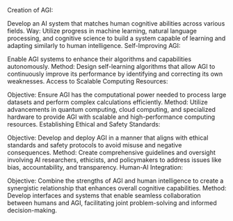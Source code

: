 <!-- Assignment-02 -->
<!-- Define Artificial General Intelligence (AGI) and outline the five steps to achieve super intelligence. -->

Creation of AGI:

Develop an AI system that matches human cognitive abilities across various fields.
Way: Utilize progress in machine learning, natural language processing, and cognitive science to build a system capable of learning and adapting similarly to human intelligence.
Self-Improving AGI:

Enable AGI systems to enhance their algorithms and capabilities autonomously.
Method: Design self-learning algorithms that allow AGI to continuously improve its performance by identifying and correcting its own weaknesses.
Access to Scalable Computing Resources:

Objective: Ensure AGI has the computational power needed to process large datasets and perform complex calculations efficiently.
Method: Utilize advancements in quantum computing, cloud computing, and specialized hardware to provide AGI with scalable and high-performance computing resources.
Establishing Ethical and Safety Standards:

Objective: Develop and deploy AGI in a manner that aligns with ethical standards and safety protocols to avoid misuse and negative consequences.
Method: Create comprehensive guidelines and oversight involving AI researchers, ethicists, and policymakers to address issues like bias, accountability, and transparency.
Human-AI Integration:

Objective: Combine the strengths of AGI and human intelligence to create a synergistic relationship that enhances overall cognitive capabilities.
Method: Develop interfaces and systems that enable seamless collaboration between humans and AGI, facilitating joint problem-solving and informed decision-making.